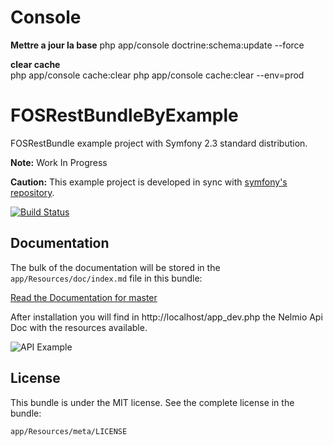 Console 
======================
**Mettre a jour la base**
php app/console doctrine:schema:update --force

**clear cache**  
php app/console cache:clear
php app/console cache:clear --env=prod



FOSRestBundleByExample
======================

FOSRestBundle example project with Symfony 2.3 standard distribution.

**Note:** Work In Progress

**Caution:** This example project is developed in sync with [symfony's repository](https://github.com/symfony/symfony).

[![Build Status](https://secure.travis-ci.org/sdiaz/FOSRestBundleByExample.png?branch=master)](http://travis-ci.org/sdiaz/FOSRestBundleByExample)

Documentation
-------------

The bulk of the documentation will be stored in the `app/Resources/doc/index.md`
file in this bundle:

[Read the Documentation for master](app/Resources/doc/index.md)

After installation you will find in http://localhost/app_dev.php the Nelmio Api Doc with the resources available.

![API Example](https://dl.dropbox.com/u/3972728/github/apiexample.png)

License
-------

This bundle is under the MIT license. See the complete license in the bundle:

    app/Resources/meta/LICENSE
